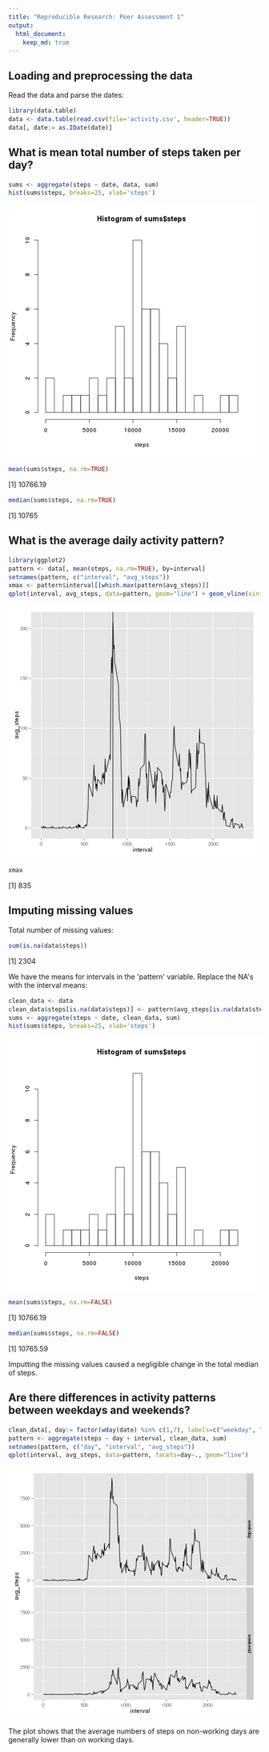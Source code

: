 ```yaml
---
title: "Reproducible Research: Peer Assessment 1"
output: 
  html_document:
    keep_md: true
---
```




## Loading and preprocessing the data

Read the data and parse the dates:

```r
library(data.table)
data <- data.table(read.csv(file='activity.csv', header=TRUE))
data[, date:= as.IDate(date)]
```

## What is mean total number of steps taken per day?


```r
sums <- aggregate(steps ~ date, data, sum)
hist(sums$steps, breaks=25, xlab='steps')
```

![plot of chunk unnamed-chunk-3](figure/unnamed-chunk-3-1.png) 

```r
mean(sums$steps, na.rm=TRUE)
```

[1] 10766.19

```r
median(sums$steps, na.rm=TRUE)
```

[1] 10765

## What is the average daily activity pattern?


```r
library(ggplot2)
pattern <- data[, mean(steps, na.rm=TRUE), by=interval]
setnames(pattern, c("interval", "avg_steps"))
xmax <- pattern$interval[[which.max(pattern$avg_steps)]]
qplot(interval, avg_steps, data=pattern, geom="line") + geom_vline(xintercept=xmax)
```

![plot of chunk unnamed-chunk-4](figure/unnamed-chunk-4-1.png) 

```r
xmax
```

[1] 835

## Imputing missing values

Total number of missing values:

```r
sum(is.na(data$steps))
```

[1] 2304

We have the means for intervals in the 'pattern' variable. Replace the NA's with the interval means:


```r
clean_data <- data
clean_data$steps[is.na(data$steps)] <- pattern$avg_steps[is.na(data$steps)]
sums <- aggregate(steps ~ date, clean_data, sum)
hist(sums$steps, breaks=25, xlab='steps')
```

![plot of chunk unnamed-chunk-6](figure/unnamed-chunk-6-1.png) 

```r
mean(sums$steps, na.rm=FALSE)
```

[1] 10766.19

```r
median(sums$steps, na.rm=FALSE)
```

[1] 10765.59

Imputting the missing values caused a negligible change in the total median of steps.

## Are there differences in activity patterns between weekdays and weekends?


```r
clean_data[, day:= factor(wday(date) %in% c(1,7), labels=c("weekday", "weekend"))]
pattern <- aggregate(steps ~ day + interval, clean_data, sum)
setnames(pattern, c("day", "interval", "avg_steps"))
qplot(interval, avg_steps, data=pattern, facets=day~., geom="line")
```

![plot of chunk unnamed-chunk-7](figure/unnamed-chunk-7-1.png) 

The plot shows that the average numbers of steps on non-working days are generally lower than on working days.
